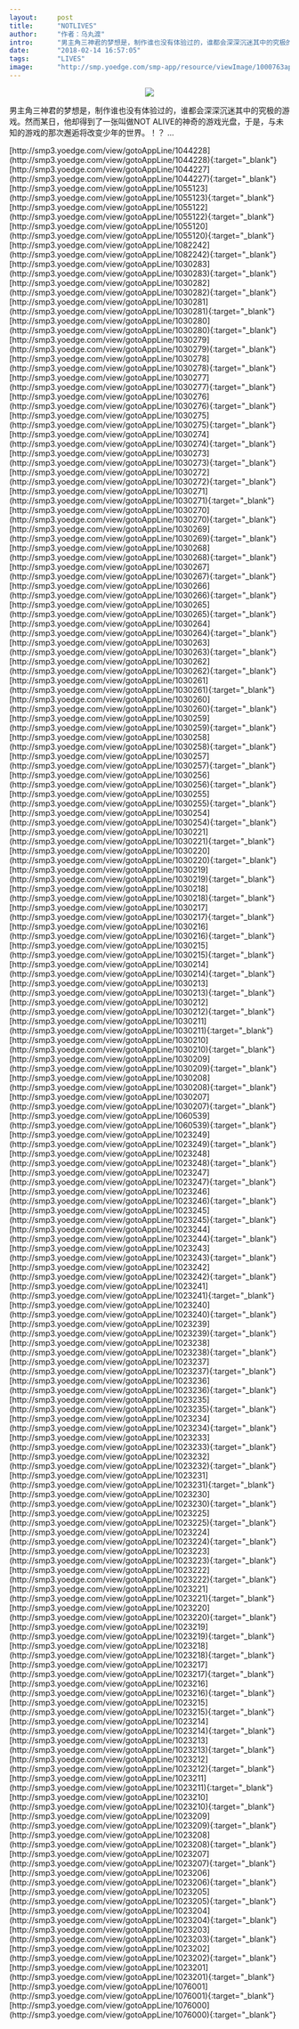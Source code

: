 ```yaml
---
layout:     post
title:      "NOTLIVES"
author:     "作者：乌丸渡"
intro:      "男主角三神君的梦想是，制作谁也没有体验过的，谁都会深深沉迷其中的究极的游戏。然而某日，他却得到了一张叫做NOT ALIVE的神奇的游戏光盘，于是，与未知的游戏的那次邂逅将改变少年的世界。！？ ..."
date:       "2018-02-14 16:57:05"
tags:       "LIVES"
image:      "http://smp.yoedge.com/smp-app/resource/viewImage/1000763appline.png"
---
```

<div style="text-align: center">
<p><img src="http://smp.yoedge.com/smp-app/resource/viewImage/1000763appline.png"/></p>
</div>
<p class="post-meta">
<span>男主角三神君的梦想是，制作谁也没有体验过的，谁都会深深沉迷其中的究极的游戏。然而某日，他却得到了一张叫做NOT ALIVE的神奇的游戏光盘，于是，与未知的游戏的那次邂逅将改变少年的世界。！？ ...</span>
</p>
[http://smp3.yoedge.com/view/gotoAppLine/1044228](http://smp3.yoedge.com/view/gotoAppLine/1044228){:target="_blank"}
[http://smp3.yoedge.com/view/gotoAppLine/1044227](http://smp3.yoedge.com/view/gotoAppLine/1044227){:target="_blank"}
[http://smp3.yoedge.com/view/gotoAppLine/1055123](http://smp3.yoedge.com/view/gotoAppLine/1055123){:target="_blank"}
[http://smp3.yoedge.com/view/gotoAppLine/1055122](http://smp3.yoedge.com/view/gotoAppLine/1055122){:target="_blank"}
[http://smp3.yoedge.com/view/gotoAppLine/1055120](http://smp3.yoedge.com/view/gotoAppLine/1055120){:target="_blank"}
[http://smp3.yoedge.com/view/gotoAppLine/1082242](http://smp3.yoedge.com/view/gotoAppLine/1082242){:target="_blank"}
[http://smp3.yoedge.com/view/gotoAppLine/1030283](http://smp3.yoedge.com/view/gotoAppLine/1030283){:target="_blank"}
[http://smp3.yoedge.com/view/gotoAppLine/1030282](http://smp3.yoedge.com/view/gotoAppLine/1030282){:target="_blank"}
[http://smp3.yoedge.com/view/gotoAppLine/1030281](http://smp3.yoedge.com/view/gotoAppLine/1030281){:target="_blank"}
[http://smp3.yoedge.com/view/gotoAppLine/1030280](http://smp3.yoedge.com/view/gotoAppLine/1030280){:target="_blank"}
[http://smp3.yoedge.com/view/gotoAppLine/1030279](http://smp3.yoedge.com/view/gotoAppLine/1030279){:target="_blank"}
[http://smp3.yoedge.com/view/gotoAppLine/1030278](http://smp3.yoedge.com/view/gotoAppLine/1030278){:target="_blank"}
[http://smp3.yoedge.com/view/gotoAppLine/1030277](http://smp3.yoedge.com/view/gotoAppLine/1030277){:target="_blank"}
[http://smp3.yoedge.com/view/gotoAppLine/1030276](http://smp3.yoedge.com/view/gotoAppLine/1030276){:target="_blank"}
[http://smp3.yoedge.com/view/gotoAppLine/1030275](http://smp3.yoedge.com/view/gotoAppLine/1030275){:target="_blank"}
[http://smp3.yoedge.com/view/gotoAppLine/1030274](http://smp3.yoedge.com/view/gotoAppLine/1030274){:target="_blank"}
[http://smp3.yoedge.com/view/gotoAppLine/1030273](http://smp3.yoedge.com/view/gotoAppLine/1030273){:target="_blank"}
[http://smp3.yoedge.com/view/gotoAppLine/1030272](http://smp3.yoedge.com/view/gotoAppLine/1030272){:target="_blank"}
[http://smp3.yoedge.com/view/gotoAppLine/1030271](http://smp3.yoedge.com/view/gotoAppLine/1030271){:target="_blank"}
[http://smp3.yoedge.com/view/gotoAppLine/1030270](http://smp3.yoedge.com/view/gotoAppLine/1030270){:target="_blank"}
[http://smp3.yoedge.com/view/gotoAppLine/1030269](http://smp3.yoedge.com/view/gotoAppLine/1030269){:target="_blank"}
[http://smp3.yoedge.com/view/gotoAppLine/1030268](http://smp3.yoedge.com/view/gotoAppLine/1030268){:target="_blank"}
[http://smp3.yoedge.com/view/gotoAppLine/1030267](http://smp3.yoedge.com/view/gotoAppLine/1030267){:target="_blank"}
[http://smp3.yoedge.com/view/gotoAppLine/1030266](http://smp3.yoedge.com/view/gotoAppLine/1030266){:target="_blank"}
[http://smp3.yoedge.com/view/gotoAppLine/1030265](http://smp3.yoedge.com/view/gotoAppLine/1030265){:target="_blank"}
[http://smp3.yoedge.com/view/gotoAppLine/1030264](http://smp3.yoedge.com/view/gotoAppLine/1030264){:target="_blank"}
[http://smp3.yoedge.com/view/gotoAppLine/1030263](http://smp3.yoedge.com/view/gotoAppLine/1030263){:target="_blank"}
[http://smp3.yoedge.com/view/gotoAppLine/1030262](http://smp3.yoedge.com/view/gotoAppLine/1030262){:target="_blank"}
[http://smp3.yoedge.com/view/gotoAppLine/1030261](http://smp3.yoedge.com/view/gotoAppLine/1030261){:target="_blank"}
[http://smp3.yoedge.com/view/gotoAppLine/1030260](http://smp3.yoedge.com/view/gotoAppLine/1030260){:target="_blank"}
[http://smp3.yoedge.com/view/gotoAppLine/1030259](http://smp3.yoedge.com/view/gotoAppLine/1030259){:target="_blank"}
[http://smp3.yoedge.com/view/gotoAppLine/1030258](http://smp3.yoedge.com/view/gotoAppLine/1030258){:target="_blank"}
[http://smp3.yoedge.com/view/gotoAppLine/1030257](http://smp3.yoedge.com/view/gotoAppLine/1030257){:target="_blank"}
[http://smp3.yoedge.com/view/gotoAppLine/1030256](http://smp3.yoedge.com/view/gotoAppLine/1030256){:target="_blank"}
[http://smp3.yoedge.com/view/gotoAppLine/1030255](http://smp3.yoedge.com/view/gotoAppLine/1030255){:target="_blank"}
[http://smp3.yoedge.com/view/gotoAppLine/1030254](http://smp3.yoedge.com/view/gotoAppLine/1030254){:target="_blank"}
[http://smp3.yoedge.com/view/gotoAppLine/1030221](http://smp3.yoedge.com/view/gotoAppLine/1030221){:target="_blank"}
[http://smp3.yoedge.com/view/gotoAppLine/1030220](http://smp3.yoedge.com/view/gotoAppLine/1030220){:target="_blank"}
[http://smp3.yoedge.com/view/gotoAppLine/1030219](http://smp3.yoedge.com/view/gotoAppLine/1030219){:target="_blank"}
[http://smp3.yoedge.com/view/gotoAppLine/1030218](http://smp3.yoedge.com/view/gotoAppLine/1030218){:target="_blank"}
[http://smp3.yoedge.com/view/gotoAppLine/1030217](http://smp3.yoedge.com/view/gotoAppLine/1030217){:target="_blank"}
[http://smp3.yoedge.com/view/gotoAppLine/1030216](http://smp3.yoedge.com/view/gotoAppLine/1030216){:target="_blank"}
[http://smp3.yoedge.com/view/gotoAppLine/1030215](http://smp3.yoedge.com/view/gotoAppLine/1030215){:target="_blank"}
[http://smp3.yoedge.com/view/gotoAppLine/1030214](http://smp3.yoedge.com/view/gotoAppLine/1030214){:target="_blank"}
[http://smp3.yoedge.com/view/gotoAppLine/1030213](http://smp3.yoedge.com/view/gotoAppLine/1030213){:target="_blank"}
[http://smp3.yoedge.com/view/gotoAppLine/1030212](http://smp3.yoedge.com/view/gotoAppLine/1030212){:target="_blank"}
[http://smp3.yoedge.com/view/gotoAppLine/1030211](http://smp3.yoedge.com/view/gotoAppLine/1030211){:target="_blank"}
[http://smp3.yoedge.com/view/gotoAppLine/1030210](http://smp3.yoedge.com/view/gotoAppLine/1030210){:target="_blank"}
[http://smp3.yoedge.com/view/gotoAppLine/1030209](http://smp3.yoedge.com/view/gotoAppLine/1030209){:target="_blank"}
[http://smp3.yoedge.com/view/gotoAppLine/1030208](http://smp3.yoedge.com/view/gotoAppLine/1030208){:target="_blank"}
[http://smp3.yoedge.com/view/gotoAppLine/1030207](http://smp3.yoedge.com/view/gotoAppLine/1030207){:target="_blank"}
[http://smp3.yoedge.com/view/gotoAppLine/1060539](http://smp3.yoedge.com/view/gotoAppLine/1060539){:target="_blank"}
[http://smp3.yoedge.com/view/gotoAppLine/1023249](http://smp3.yoedge.com/view/gotoAppLine/1023249){:target="_blank"}
[http://smp3.yoedge.com/view/gotoAppLine/1023248](http://smp3.yoedge.com/view/gotoAppLine/1023248){:target="_blank"}
[http://smp3.yoedge.com/view/gotoAppLine/1023247](http://smp3.yoedge.com/view/gotoAppLine/1023247){:target="_blank"}
[http://smp3.yoedge.com/view/gotoAppLine/1023246](http://smp3.yoedge.com/view/gotoAppLine/1023246){:target="_blank"}
[http://smp3.yoedge.com/view/gotoAppLine/1023245](http://smp3.yoedge.com/view/gotoAppLine/1023245){:target="_blank"}
[http://smp3.yoedge.com/view/gotoAppLine/1023244](http://smp3.yoedge.com/view/gotoAppLine/1023244){:target="_blank"}
[http://smp3.yoedge.com/view/gotoAppLine/1023243](http://smp3.yoedge.com/view/gotoAppLine/1023243){:target="_blank"}
[http://smp3.yoedge.com/view/gotoAppLine/1023242](http://smp3.yoedge.com/view/gotoAppLine/1023242){:target="_blank"}
[http://smp3.yoedge.com/view/gotoAppLine/1023241](http://smp3.yoedge.com/view/gotoAppLine/1023241){:target="_blank"}
[http://smp3.yoedge.com/view/gotoAppLine/1023240](http://smp3.yoedge.com/view/gotoAppLine/1023240){:target="_blank"}
[http://smp3.yoedge.com/view/gotoAppLine/1023239](http://smp3.yoedge.com/view/gotoAppLine/1023239){:target="_blank"}
[http://smp3.yoedge.com/view/gotoAppLine/1023238](http://smp3.yoedge.com/view/gotoAppLine/1023238){:target="_blank"}
[http://smp3.yoedge.com/view/gotoAppLine/1023237](http://smp3.yoedge.com/view/gotoAppLine/1023237){:target="_blank"}
[http://smp3.yoedge.com/view/gotoAppLine/1023236](http://smp3.yoedge.com/view/gotoAppLine/1023236){:target="_blank"}
[http://smp3.yoedge.com/view/gotoAppLine/1023235](http://smp3.yoedge.com/view/gotoAppLine/1023235){:target="_blank"}
[http://smp3.yoedge.com/view/gotoAppLine/1023234](http://smp3.yoedge.com/view/gotoAppLine/1023234){:target="_blank"}
[http://smp3.yoedge.com/view/gotoAppLine/1023233](http://smp3.yoedge.com/view/gotoAppLine/1023233){:target="_blank"}
[http://smp3.yoedge.com/view/gotoAppLine/1023232](http://smp3.yoedge.com/view/gotoAppLine/1023232){:target="_blank"}
[http://smp3.yoedge.com/view/gotoAppLine/1023231](http://smp3.yoedge.com/view/gotoAppLine/1023231){:target="_blank"}
[http://smp3.yoedge.com/view/gotoAppLine/1023230](http://smp3.yoedge.com/view/gotoAppLine/1023230){:target="_blank"}
[http://smp3.yoedge.com/view/gotoAppLine/1023225](http://smp3.yoedge.com/view/gotoAppLine/1023225){:target="_blank"}
[http://smp3.yoedge.com/view/gotoAppLine/1023224](http://smp3.yoedge.com/view/gotoAppLine/1023224){:target="_blank"}
[http://smp3.yoedge.com/view/gotoAppLine/1023223](http://smp3.yoedge.com/view/gotoAppLine/1023223){:target="_blank"}
[http://smp3.yoedge.com/view/gotoAppLine/1023222](http://smp3.yoedge.com/view/gotoAppLine/1023222){:target="_blank"}
[http://smp3.yoedge.com/view/gotoAppLine/1023221](http://smp3.yoedge.com/view/gotoAppLine/1023221){:target="_blank"}
[http://smp3.yoedge.com/view/gotoAppLine/1023220](http://smp3.yoedge.com/view/gotoAppLine/1023220){:target="_blank"}
[http://smp3.yoedge.com/view/gotoAppLine/1023219](http://smp3.yoedge.com/view/gotoAppLine/1023219){:target="_blank"}
[http://smp3.yoedge.com/view/gotoAppLine/1023218](http://smp3.yoedge.com/view/gotoAppLine/1023218){:target="_blank"}
[http://smp3.yoedge.com/view/gotoAppLine/1023217](http://smp3.yoedge.com/view/gotoAppLine/1023217){:target="_blank"}
[http://smp3.yoedge.com/view/gotoAppLine/1023216](http://smp3.yoedge.com/view/gotoAppLine/1023216){:target="_blank"}
[http://smp3.yoedge.com/view/gotoAppLine/1023215](http://smp3.yoedge.com/view/gotoAppLine/1023215){:target="_blank"}
[http://smp3.yoedge.com/view/gotoAppLine/1023214](http://smp3.yoedge.com/view/gotoAppLine/1023214){:target="_blank"}
[http://smp3.yoedge.com/view/gotoAppLine/1023213](http://smp3.yoedge.com/view/gotoAppLine/1023213){:target="_blank"}
[http://smp3.yoedge.com/view/gotoAppLine/1023212](http://smp3.yoedge.com/view/gotoAppLine/1023212){:target="_blank"}
[http://smp3.yoedge.com/view/gotoAppLine/1023211](http://smp3.yoedge.com/view/gotoAppLine/1023211){:target="_blank"}
[http://smp3.yoedge.com/view/gotoAppLine/1023210](http://smp3.yoedge.com/view/gotoAppLine/1023210){:target="_blank"}
[http://smp3.yoedge.com/view/gotoAppLine/1023209](http://smp3.yoedge.com/view/gotoAppLine/1023209){:target="_blank"}
[http://smp3.yoedge.com/view/gotoAppLine/1023208](http://smp3.yoedge.com/view/gotoAppLine/1023208){:target="_blank"}
[http://smp3.yoedge.com/view/gotoAppLine/1023207](http://smp3.yoedge.com/view/gotoAppLine/1023207){:target="_blank"}
[http://smp3.yoedge.com/view/gotoAppLine/1023206](http://smp3.yoedge.com/view/gotoAppLine/1023206){:target="_blank"}
[http://smp3.yoedge.com/view/gotoAppLine/1023205](http://smp3.yoedge.com/view/gotoAppLine/1023205){:target="_blank"}
[http://smp3.yoedge.com/view/gotoAppLine/1023204](http://smp3.yoedge.com/view/gotoAppLine/1023204){:target="_blank"}
[http://smp3.yoedge.com/view/gotoAppLine/1023203](http://smp3.yoedge.com/view/gotoAppLine/1023203){:target="_blank"}
[http://smp3.yoedge.com/view/gotoAppLine/1023202](http://smp3.yoedge.com/view/gotoAppLine/1023202){:target="_blank"}
[http://smp3.yoedge.com/view/gotoAppLine/1023201](http://smp3.yoedge.com/view/gotoAppLine/1023201){:target="_blank"}
[http://smp3.yoedge.com/view/gotoAppLine/1076001](http://smp3.yoedge.com/view/gotoAppLine/1076001){:target="_blank"}
[http://smp3.yoedge.com/view/gotoAppLine/1076000](http://smp3.yoedge.com/view/gotoAppLine/1076000){:target="_blank"}


